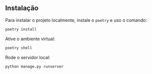 ## Instalação

Para instalar o projeto localmente, instale o `poetry` e uso o comando:

```bash
poetry install
```

Ative o ambiente virtual:

```bash
poetry shell
```

Rode o servidor local:

```bash
python manage.py runserver
```